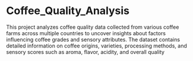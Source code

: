 # Coffee_Quality_Analysis
This project analyzes coffee quality data collected from various coffee farms across multiple countries to uncover insights about factors influencing coffee grades and sensory attributes. The dataset contains detailed information on coffee origins, varieties, processing methods, and sensory scores such as aroma, flavor, acidity, and overall quality

